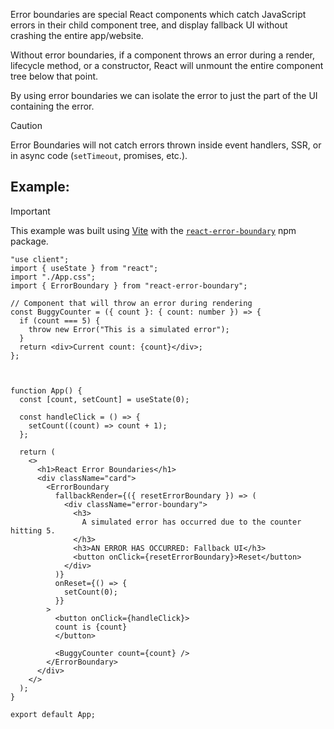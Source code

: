 Error boundaries are special React components which catch JavaScript errors in their child component tree, and display fallback UI without crashing the entire app/website.

Without error boundaries, if a component throws an error during a render, lifecycle method, or a constructor, React will unmount the entire component tree below that point.

By using error boundaries we can isolate the error to just the part of the UI containing the error.

> [!CAUTION]
> Error Boundaries will not catch errors thrown inside event handlers, SSR, or in async code (`setTimeout`, promises, etc.).

## Example:

> [!Important]
> This example was built using [Vite](https://vite.dev/) with the [`react-error-boundary`](https://www.npmjs.com/package/react-error-boundary) npm package.

```tsx
"use client";
import { useState } from "react";
import "./App.css";
import { ErrorBoundary } from "react-error-boundary";

// Component that will throw an error during rendering
const BuggyCounter = ({ count }: { count: number }) => {
  if (count === 5) {
    throw new Error("This is a simulated error");
  }
  return <div>Current count: {count}</div>;
};

  

function App() {
  const [count, setCount] = useState(0);
 
  const handleClick = () => {
    setCount((count) => count + 1);
  };

  return (
    <>
      <h1>React Error Boundaries</h1>
      <div className="card">
        <ErrorBoundary
          fallbackRender={({ resetErrorBoundary }) => (
            <div className="error-boundary">
              <h3>
                A simulated error has occurred due to the counter hitting 5.
              </h3>
              <h3>AN ERROR HAS OCCURRED: Fallback UI</h3>
              <button onClick={resetErrorBoundary}>Reset</button>
            </div>
          )}
          onReset={() => {
            setCount(0);
          }}
        >
          <button onClick={handleClick}>
          count is {count}
          </button>
          
          <BuggyCounter count={count} />
        </ErrorBoundary>
      </div>
    </>
  );
}

export default App;
```

